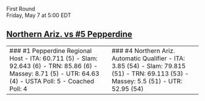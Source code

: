 First Round  
Friday, May 7 at 5:00 EDT
## [Northern Ariz. vs #5 Pepperdine](https://www.ncaa.com/game/5833655) 

<table><tr><td>  
### #1 Pepperdine  
Regional Host  
- ITA: 60.711 (5)  
- Slam: 92.643 (6)  
- TRN: 85.86 (6)  
- Massey: 8.71 (5)  
- UTR: 64.63 (4)  
- USTA Poll: 5  
- Coached Poll: 4  
</td><td>  
### #4 Northern Ariz.  
Automatic Qualifier  
- ITA: 3.85 (54)  
- Slam: 79.815 (51)  
- TRN: 69.113 (53)  
- Massey: 5.5 (51)  
- UTR: 52.95 (54)  
</td></tr></table>  